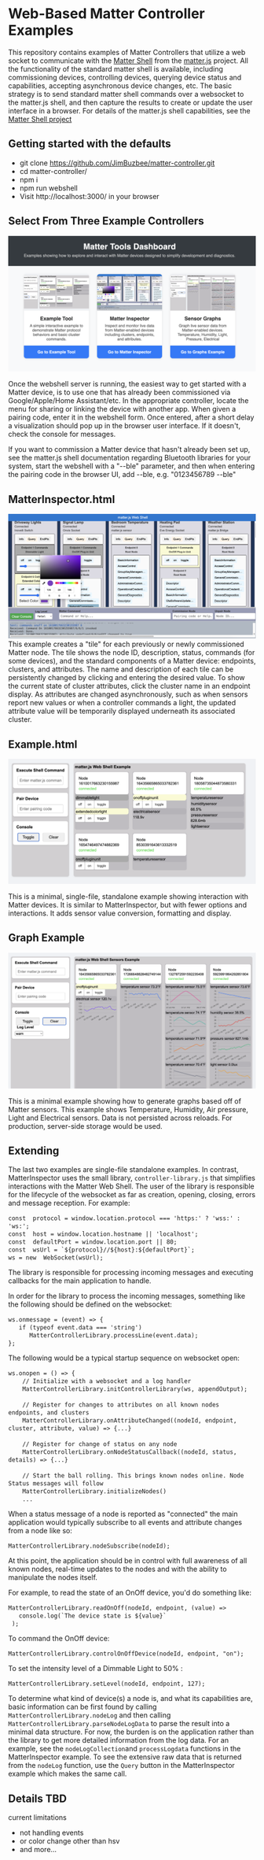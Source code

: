 ﻿# Web-Based Matter Controller Examples

This repository contains examples of Matter Controllers that utilize a web socket to communicate with the [Matter Shell](https://github.com/project-chip/matter.js/tree/main/packages/nodejs-shell) from the [matter.js](https://github.com/project-chip/matter.js) project. All the functionality of the standard matter shell is available, including commissioning devices, controlling devices,  querying device status and capabilities, accepting asynchronous device changes, etc.  The basic strategy is to send standard matter shell commands over a websocket to the matter.js shell, and then capture the results to create or update the user interface in a browser. For details of the matter.js shell capabilities, see the  [Matter Shell project](https://github.com/project-chip/matter.js/tree/main/packages/nodejs-shell) 


## Getting started with the defaults

 - git clone https://github.com/JimBuzbee/matter-controller.git
 - cd matter-controller/
 - npm i
 - npm run webshell
 - Visit http://localhost:3000/ in your browser
 

## Select From Three Example Controllers

 
![image of example selection page](https://raw.githubusercontent.com/JimBuzbee/matter-controller/main/public/index.png)


Once the webshell server is running, the easiest way to get started with a Matter device, is to use one that has already been commissioned via Google/Apple/Home Assistant/etc. In the appropriate controller, locate the menu for sharing or linking the device with another app. When given a pairing code, enter it in the webshell form.  Once entered, after a short delay a visualization should pop up in the browser user interface. If it doesn't, check the console for messages.

If you want to commission a Matter device that hasn't already been set up, see the matter.js shell documentation regarding Bluetooth libraries for your system, start the webshell with a "--ble" parameter,  and then when entering the pairing code in the browser UI, add --ble, e.g. "0123456789  --ble"
 
## MatterInspector.html
![image of Matter Inspector example](https://raw.githubusercontent.com/JimBuzbee/matter-controller/main/public/MatterExplorer.png)
This example creates a "tile" for each previously or newly commissioned Matter node. The tile shows the node ID, description, status, commands (for some devices),  and the standard components of a Matter device: endpoints,  clusters, and attributes. The name and description of each tile can be persistently changed by clicking and entering the desired value. To show the current state of cluster attributes, click the cluster name in an endpoint display.  As attributes are changed asynchronously, such as when sensors report new values or when a controller commands a light, the updated attribute value will be temporarily displayed underneath its associated cluster.

## Example.html

![image of example page](https://raw.githubusercontent.com/JimBuzbee/matter-controller/main/public/example.png)

This is a minimal, single-file, standalone example showing interaction with Matter devices.  It is similar to MatterInspector, but with fewer options and interactions. It adds sensor value conversion, formatting and display.

## Graph Example

![image of graphs example](https://raw.githubusercontent.com/JimBuzbee/matter-controller/main/public/graphexample.png)

This is a minimal example showing how to generate graphs based off of Matter sensors.  This example shows Temperature, Humidity, Air pressure, Light and Electrical sensors. Data is not persisted across reloads. For production, server-side storage would be used.

## Extending

The last two examples are single-file standalone examples. In contrast, MatterInspector uses the small library, `controller-library.js` that simplifies interactions with the Matter Web Shell. The user of the library is responsible for the lifecycle of the websocket as far as creation, opening, closing, errors and message reception. For example:

    const  protocol = window.location.protocol === 'https:' ? 'wss:' : 'ws:';
    const  host = window.location.hostname || 'localhost'; 
    const  defaultPort = window.location.port || 80;
    const  wsUrl = `${protocol}//${host}:${defaultPort}`;
    ws = new  WebSocket(wsUrl);

The library is responsible for processing incoming messages and executing callbacks for the main application to handle. 

In order for the library to process the incoming messages, something like the following should be defined on the websocket: 

    ws.onmessage = (event) => {
       if (typeof event.data === 'string') 
          MatterControllerLibrary.processLine(event.data);
    };


The following would be a typical startup sequence on websocket open:

    ws.onopen = () => {
	    // Initialize with a websocket and a log handler 
	    MatterControllerLibrary.initControllerLibrary(ws, appendOutput);
	    
	    // Register for changes to attributes on all known nodes endpoints, and clusters
	    MatterControllerLibrary.onAttributeChanged((nodeId, endpoint, cluster, attribute, value) => {...}
	    
	    // Register for change of status on any node 
	    MatterControllerLibrary.onNodeStatusCallback((nodeId, status, details) => {...}
	    
	    // Start the ball rolling. This brings known nodes online. Node Status messages will follow
	    MatterControllerLibrary.initializeNodes()
	    ...

When a status message of a node is reported as "connected" the main application would typically subscribe to all events and attribute changes from a node like so:

    MatterControllerLibrary.nodeSubscribe(nodeId);

At this point, the application should be in control with full awareness of all known nodes,  real-time updates to the nodes and with the ability to manipulate the nodes itself.

For example, to read the state of an OnOff device, you'd do something like: 

    MatterControllerLibrary.readOnOff(nodeId, endpoint, (value) => 
       console.log(`The device state is ${value}`
     );
To command the OnOff device: 

    MatterControllerLibrary.controlOnOffDevice(nodeId, endpoint, "on");

To set the intensity level of a Dimmable Light to 50% : 

    MatterControllerLibrary.setLevel(nodeId, endpoint, 127);

To determine what kind of device(s) a node is, and what its capabilities are, basic information can be first found by calling `MatterControllerLibrary.nodeLog` and then calling `MatterControllerLibrary.parseNodeLogData` to parse the result into a minimal data structure.  For now, the burden is on the application rather than the library to get  more detailed information from the log data.  For an example, see the `nodeLogCollection`and `processLogdata` functions in the MatterInspector example. To see the extensive raw data that is returned from the `nodeLog` function, use the `Query` button in the MatterInspector example which makes the same call.

 ## Details TBD

current limitations
 - not handling events 
 - or color change other than hsv 
 - and more...




